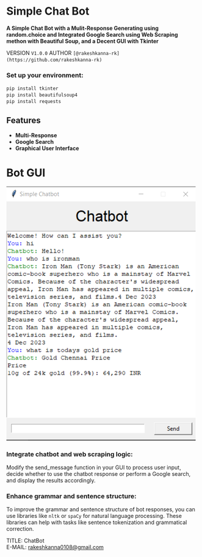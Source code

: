 # Simple Chat Bot
  
**A Simple Chat Bot with a Mulit-Response Generating using random.choice and Integrated Google Search using Web Scraping methon with Beautiful Soup, and a Decent GUI with Tkinter**


VERSION `V1.0.0`
AUTHOR `[@rakeshkanna-rk](https://github.com/rakeshkanna-rk)`

### Set up your environment:
  
```bash
pip install tkinter
pip install beautifulsoup4
pip install requests
```
  
## Features
- **Multi-Response**
- **Google Search**
- **Graphical User Interface**


# Bot GUI
![GUI Screenshot](GUI.png)

### Integrate chatbot and web scraping logic:

Modify the send_message function in your GUI to process user input, decide whether to use the chatbot response or perform a Google search, and display the results accordingly.

### Enhance grammar and sentence structure:

To improve the grammar and sentence structure of bot responses, you can use libraries like `nltk` or `spaCy` for natural language processing. These libraries can help with tasks like sentence tokenization and grammatical correction.

TITLE: ChatBot  
E-MAIL: rakeshkanna0108@gmail.com
